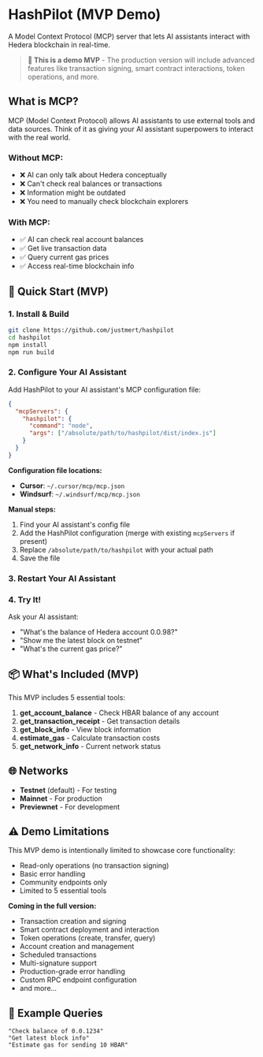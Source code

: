 # HashPilot (MVP Demo)

A Model Context Protocol (MCP) server that lets AI assistants interact with Hedera blockchain in real-time.

> **🎯 This is a demo MVP** - The production version will include advanced features like transaction signing, smart contract interactions, token operations, and more.

## What is MCP?

MCP (Model Context Protocol) allows AI assistants to use external tools and data sources. Think of it as giving your AI assistant superpowers to interact with the real world.

### Without MCP:
- ❌ AI can only talk about Hedera conceptually
- ❌ Can't check real balances or transactions
- ❌ Information might be outdated
- ❌ You need to manually check blockchain explorers

### With MCP:
- ✅ AI can check real account balances
- ✅ Get live transaction data
- ✅ Query current gas prices
- ✅ Access real-time blockchain info

## 🚀 Quick Start (MVP)

### 1. Install & Build
```bash
git clone https://github.com/justmert/hashpilot
cd hashpilot
npm install
npm run build
```

### 2. Configure Your AI Assistant

Add HashPilot to your AI assistant's MCP configuration file:

```json
{
  "mcpServers": {
    "hashpilot": {
      "command": "node",
      "args": ["/absolute/path/to/hashpilot/dist/index.js"]
    }
  }
}
```

**Configuration file locations:**

- **Cursor**: `~/.cursor/mcp/mcp.json`
- **Windsurf**: `~/.windsurf/mcp/mcp.json`

**Manual steps:**
1. Find your AI assistant's config file
2. Add the HashPilot configuration (merge with existing `mcpServers` if present)
3. Replace `/absolute/path/to/hashpilot` with your actual path
4. Save the file

### 3. Restart Your AI Assistant

### 4. Try It!

Ask your AI assistant:
- "What's the balance of Hedera account 0.0.98?"
- "Show me the latest block on testnet"
- "What's the current gas price?"

## 📦 What's Included (MVP)

This MVP includes 5 essential tools:

1. **get_account_balance** - Check HBAR balance of any account
2. **get_transaction_receipt** - Get transaction details
3. **get_block_info** - View block information 
4. **estimate_gas** - Calculate transaction costs
5. **get_network_info** - Current network status

## 🌐 Networks

- **Testnet** (default) - For testing
- **Mainnet** - For production
- **Previewnet** - For development

## ⚠️ Demo Limitations

This MVP demo is intentionally limited to showcase core functionality:

- Read-only operations (no transaction signing)
- Basic error handling
- Community endpoints only
- Limited to 5 essential tools

**Coming in the full version:**
- Transaction creation and signing
- Smart contract deployment and interaction
- Token operations (create, transfer, query)
- Account creation and management
- Scheduled transactions
- Multi-signature support
- Production-grade error handling
- Custom RPC endpoint configuration
- and more...

## 🎯 Example Queries

```
"Check balance of 0.0.1234"
"Get latest block info"
"Estimate gas for sending 10 HBAR"
```